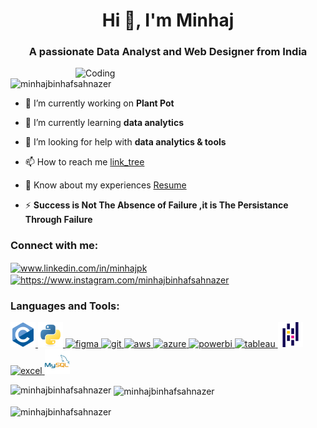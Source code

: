 
<h1 align="center">Hi 👋, I'm Minhaj</h1>
<h3 align="center">A passionate Data Analyst and Web Designer from India</h3>
<img align="right" alt="Coding" width="400" src="https://www.iihglobal.com/wp-content/uploads/2019/02/dcsad.gif">


<p align="left"> <img src="https://komarev.com/ghpvc/?username=minhajbinhafsahnazer&label=Profile%20views&color=0e75b6&style=flat" alt="minhajbinhafsahnazer" /> </p>

- 🔭 I’m currently working on **Plant Pot**

- 🌱 I’m currently learning **data analytics**

- 🤝 I’m looking for help with **data analytics & tools**

- 📫 How to reach me [link_tree](https://minhaj.taplink.ws/)

- 📄 Know about my experiences [Resume](https://drive.google.com/file/d/1RwKuBgmzZZIjLRjj17XHdrFJKPP9eghZ/view?usp=sharing)

- ⚡ **Success is Not The Absence of Failure ,it is The Persistance Through Failure**

<h3 align="left">Connect with me:</h3>
<p align="left">
<a href="https://linkedin.com/in/www.linkedin.com/in/minhajpk" target="blank"><img align="center" src="https://raw.githubusercontent.com/rahuldkjain/github-profile-readme-generator/master/src/images/icons/Social/linked-in-alt.svg" alt="www.linkedin.com/in/minhajpk" height="30" width="40" /></a>
<a href="https://instagram.com/https://www.instagram.com/minhajbinhafsahnazer" target="blank"><img align="center" src="https://raw.githubusercontent.com/rahuldkjain/github-profile-readme-generator/master/src/images/icons/Social/instagram.svg" alt="https://www.instagram.com/minhajbinhafsahnazer" height="30" width="40" /></a>
</p>

<h3 align="left">Languages and Tools:</h3>
<p align="left"> 
  <a href="https://www.cprogramming.com/" target="_blank" rel="noreferrer"> 
    <img src="https://raw.githubusercontent.com/devicons/devicon/master/icons/c/c-original.svg" alt="c" width="40" height="40"/> 
  </a> 
  <a href="https://www.python.org" target="_blank" rel="noreferrer"> 
    <img src="https://raw.githubusercontent.com/devicons/devicon/master/icons/python/python-original.svg" alt="python" width="40" height="40"/> 
  </a> 
  <a href="https://www.figma.com/" target="_blank" rel="noreferrer"> 
    <img src="https://www.vectorlogo.zone/logos/figma/figma-icon.svg" alt="figma" width="40" height="40"/> 
  </a> 
  <a href="https://git-scm.com/" target="_blank" rel="noreferrer"> 
    <img src="https://www.vectorlogo.zone/logos/git-scm/git-scm-icon.svg" alt="git" width="40" height="40"/> 
  </a> 
  <a href="https://aws.amazon.com/" target="_blank" rel="noreferrer"> 
    <img src="https://www.vectorlogo.zone/logos/amazon_aws/amazon_aws-icon.svg" alt="aws" width="40" height="40"/> 
  </a> 
  <a href="https://azure.microsoft.com/" target="_blank" rel="noreferrer"> 
    <img src="https://www.vectorlogo.zone/logos/microsoft_azure/microsoft_azure-icon.svg" alt="azure" width="40" height="40"/> 
  </a> 
  <a href="https://powerbi.microsoft.com/" target="_blank" rel="noreferrer"> 
    <img src="https://www.vectorlogo.zone/logos/microsoft_powerbi/microsoft_powerbi-icon.svg" alt="powerbi" width="40" height="40"/> 
  </a> 
  <a href="https://www.tableau.com/" target="_blank" rel="noreferrer"> 
    <img src="https://upload.wikimedia.org/wikipedia/commons/4/4b/Tableau_Logo.png" alt="tableau" width="40" height="40"/> 
  </a> 
  <a href="https://pandas.pydata.org/" target="_blank" rel="noreferrer"> 
    <img src="https://raw.githubusercontent.com/devicons/devicon/master/icons/pandas/pandas-original.svg" alt="pandas" width="40" height="40"/> 
  </a> 
  <a href="https://www.microsoft.com/en-us/microsoft-365/excel" target="_blank" rel="noreferrer"> 
    <img src="https://upload.wikimedia.org/wikipedia/commons/7/7f/Microsoft_Office_Excel_%282018%E2%80%93present%29.svg" alt="excel" width="40" height="40"/> 
  </a> 
  <a href="https://www.mysql.com/" target="_blank" rel="noreferrer"> 
    <img src="https://raw.githubusercontent.com/devicons/devicon/master/icons/mysql/mysql-original-wordmark.svg" alt="mysql" width="40" height="40"/> 
  </a> 
</p>



<p><img align="left" src="https://github-readme-stats.vercel.app/api/top-langs?username=minhajbinhafsahnazer&show_icons=true&locale=en&layout=compact" alt="minhajbinhafsahnazer" /></p>

<p>&nbsp;<img align="center" src="https://github-readme-stats.vercel.app/api?username=minhajbinhafsahnazer&show_icons=true&locale=en" alt="minhajbinhafsahnazer" /></p>

<p><img align="center" src="https://github-readme-streak-stats.herokuapp.com/?user=minhajbinhafsahnazer&" alt="minhajbinhafsahnazer" /></p>
